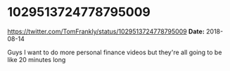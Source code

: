 # 1029513724778795009
https://twitter.com/TomFrankly/status/1029513724778795009
**Date:** 2018-08-14

Guys I want to do more personal finance videos but they're all going to be like 20 minutes long
